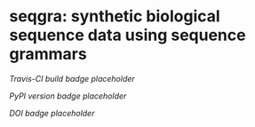 # seqgra: synthetic biological sequence data using sequence grammars

*Travis-CI build badge placeholder*

*PyPI version badge placeholder*

*DOI badge placeholder*